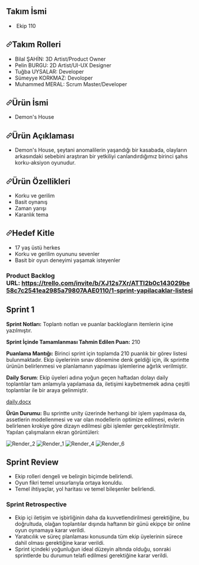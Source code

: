 <h2 dir="auto"><strong>Takım İsmi<span>&nbsp;</span></strong></h2>
<ul dir="auto">
<li>&nbsp;Ekip 110</li>
</ul>
<p dir="auto"></p>
<h2 dir="auto"><a id="user-content-takım-rolleri" class="anchor" aria-hidden="true" href="https://github.com/muhammedmeral/Bootcamp-Projesi/edit/main/README.md#tak%C4%B1m-rolleri"><svg class="octicon octicon-link" viewbox="0 0 16 16" version="1.1" width="16" height="16" aria-hidden="true"><path d="m7.775 3.275 1.25-1.25a3.5 3.5 0 1 1 4.95 4.95l-2.5 2.5a3.5 3.5 0 0 1-4.95 0 .751.751 0 0 1 .018-1.042.751.751 0 0 1 1.042-.018 1.998 1.998 0 0 0 2.83 0l2.5-2.5a2.002 2.002 0 0 0-2.83-2.83l-1.25 1.25a.751.751 0 0 1-1.042-.018.751.751 0 0 1-.018-1.042Zm-4.69 9.64a1.998 1.998 0 0 0 2.83 0l1.25-1.25a.751.751 0 0 1 1.042.018.751.751 0 0 1 .018 1.042l-1.25 1.25a3.5 3.5 0 1 1-4.95-4.95l2.5-2.5a3.5 3.5 0 0 1 4.95 0 .751.751 0 0 1-.018 1.042.751.751 0 0 1-1.042.018 1.998 1.998 0 0 0-2.83 0l-2.5 2.5a1.998 1.998 0 0 0 0 2.83Z"></path></svg></a><strong>Takım Rolleri</strong></h2>
<ul dir="auto">
<li>Bilal ŞAHİN: 3D Artist/Product Owner</li>
<li>Pelin BURGU: 2D Artist/UI-UX Designer</li>
<li>Tuğba UYSALAR: Developer</li>
<li>S&uuml;meyye KORKMAZ: Devoloper</li>
<li>Muhammed MERAL: Scrum Master/Developer</li>
</ul>
<p dir="auto"></p>
<h2 dir="auto"><a id="user-content-&uuml;r&uuml;n-i̇smi" class="anchor" aria-hidden="true" href="https://github.com/muhammedmeral/Bootcamp-Projesi/edit/main/README.md#%C3%BCr%C3%BCn-i%CC%87smi"><svg class="octicon octicon-link" viewbox="0 0 16 16" version="1.1" width="16" height="16" aria-hidden="true"><path d="m7.775 3.275 1.25-1.25a3.5 3.5 0 1 1 4.95 4.95l-2.5 2.5a3.5 3.5 0 0 1-4.95 0 .751.751 0 0 1 .018-1.042.751.751 0 0 1 1.042-.018 1.998 1.998 0 0 0 2.83 0l2.5-2.5a2.002 2.002 0 0 0-2.83-2.83l-1.25 1.25a.751.751 0 0 1-1.042-.018.751.751 0 0 1-.018-1.042Zm-4.69 9.64a1.998 1.998 0 0 0 2.83 0l1.25-1.25a.751.751 0 0 1 1.042.018.751.751 0 0 1 .018 1.042l-1.25 1.25a3.5 3.5 0 1 1-4.95-4.95l2.5-2.5a3.5 3.5 0 0 1 4.95 0 .751.751 0 0 1-.018 1.042.751.751 0 0 1-1.042.018 1.998 1.998 0 0 0-2.83 0l-2.5 2.5a1.998 1.998 0 0 0 0 2.83Z"></path></svg></a><strong>&Uuml;r&uuml;n İsmi</strong></h2>
<ul dir="auto">
<li>Demon's House</li>
</ul>
<p dir="auto"></p>
<h2 dir="auto"><a id="user-content-&uuml;r&uuml;n-a&ccedil;ıklaması" class="anchor" aria-hidden="true" href="https://github.com/muhammedmeral/Bootcamp-Projesi/edit/main/README.md#%C3%BCr%C3%BCn-a%C3%A7%C4%B1klamas%C4%B1"><svg class="octicon octicon-link" viewbox="0 0 16 16" version="1.1" width="16" height="16" aria-hidden="true"><path d="m7.775 3.275 1.25-1.25a3.5 3.5 0 1 1 4.95 4.95l-2.5 2.5a3.5 3.5 0 0 1-4.95 0 .751.751 0 0 1 .018-1.042.751.751 0 0 1 1.042-.018 1.998 1.998 0 0 0 2.83 0l2.5-2.5a2.002 2.002 0 0 0-2.83-2.83l-1.25 1.25a.751.751 0 0 1-1.042-.018.751.751 0 0 1-.018-1.042Zm-4.69 9.64a1.998 1.998 0 0 0 2.83 0l1.25-1.25a.751.751 0 0 1 1.042.018.751.751 0 0 1 .018 1.042l-1.25 1.25a3.5 3.5 0 1 1-4.95-4.95l2.5-2.5a3.5 3.5 0 0 1 4.95 0 .751.751 0 0 1-.018 1.042.751.751 0 0 1-1.042.018 1.998 1.998 0 0 0-2.83 0l-2.5 2.5a1.998 1.998 0 0 0 0 2.83Z"></path></svg></a><strong>&Uuml;r&uuml;n A&ccedil;ıklaması</strong></h2>
<ul dir="auto">
<li>Demon's House, şeytani anomalilerin yaşandığı bir kasabada, olayların arkasındaki sebebini araştıran bir yetkiliyi canlandırdığımız birinci şahıs korku-aksiyon oyunudur.</li>
</ul>
<p dir="auto"></p>
<h2 dir="auto"><a id="user-content-&uuml;r&uuml;n-&ouml;zellikleri" class="anchor" aria-hidden="true" href="https://github.com/muhammedmeral/Bootcamp-Projesi/edit/main/README.md#%C3%BCr%C3%BCn-%C3%B6zellikleri"><svg class="octicon octicon-link" viewbox="0 0 16 16" version="1.1" width="16" height="16" aria-hidden="true"><path d="m7.775 3.275 1.25-1.25a3.5 3.5 0 1 1 4.95 4.95l-2.5 2.5a3.5 3.5 0 0 1-4.95 0 .751.751 0 0 1 .018-1.042.751.751 0 0 1 1.042-.018 1.998 1.998 0 0 0 2.83 0l2.5-2.5a2.002 2.002 0 0 0-2.83-2.83l-1.25 1.25a.751.751 0 0 1-1.042-.018.751.751 0 0 1-.018-1.042Zm-4.69 9.64a1.998 1.998 0 0 0 2.83 0l1.25-1.25a.751.751 0 0 1 1.042.018.751.751 0 0 1 .018 1.042l-1.25 1.25a3.5 3.5 0 1 1-4.95-4.95l2.5-2.5a3.5 3.5 0 0 1 4.95 0 .751.751 0 0 1-.018 1.042.751.751 0 0 1-1.042.018 1.998 1.998 0 0 0-2.83 0l-2.5 2.5a1.998 1.998 0 0 0 0 2.83Z"></path></svg></a><strong>&Uuml;r&uuml;n &Ouml;zellikleri</strong></h2>
<ul dir="auto">
<li>Korku ve gerilim</li>
<li>Basit oynanış</li>
<li>Zaman yarışı</li>
<li>Karanlık tema</li>
</ul>
<p dir="auto"></p>
<h2 dir="auto"><a id="user-content-hedef-kitle" class="anchor" aria-hidden="true" href="https://github.com/muhammedmeral/Bootcamp-Projesi/edit/main/README.md#hedef-kitle"><svg class="octicon octicon-link" viewbox="0 0 16 16" version="1.1" width="16" height="16" aria-hidden="true"><path d="m7.775 3.275 1.25-1.25a3.5 3.5 0 1 1 4.95 4.95l-2.5 2.5a3.5 3.5 0 0 1-4.95 0 .751.751 0 0 1 .018-1.042.751.751 0 0 1 1.042-.018 1.998 1.998 0 0 0 2.83 0l2.5-2.5a2.002 2.002 0 0 0-2.83-2.83l-1.25 1.25a.751.751 0 0 1-1.042-.018.751.751 0 0 1-.018-1.042Zm-4.69 9.64a1.998 1.998 0 0 0 2.83 0l1.25-1.25a.751.751 0 0 1 1.042.018.751.751 0 0 1 .018 1.042l-1.25 1.25a3.5 3.5 0 1 1-4.95-4.95l2.5-2.5a3.5 3.5 0 0 1 4.95 0 .751.751 0 0 1-.018 1.042.751.751 0 0 1-1.042.018 1.998 1.998 0 0 0-2.83 0l-2.5 2.5a1.998 1.998 0 0 0 0 2.83Z"></path></svg></a><strong>Hedef Kitle</strong></h2>
<ul dir="auto">
<li>17 yaş &uuml;st&uuml; herkes</li>
<li>Korku ve gerilim oyununu sevenler</li>
<li>Basit bir oyun deneyimi yaşamak isteyenler</li>
</ul>
<p></p>
<h3 dir="auto"><strong>Product Backlog&nbsp; URL:&nbsp;</strong><a href="https://trello.com/invite/b/XJ12s7Xr/ATTI2b0c143029be58c7c2541ea2985a79807AAE0110/1-sprint-yapilacaklar-li%CC%87stesi%CC%87" rel="nofollow">https://trello.com/invite/b/XJ12s7Xr/ATTI2b0c143029be58c7c2541ea2985a79807AAE0110/1-sprint-yapilacaklar-li̇stesi̇</a></h3>
<p></p>
<h2><strong>Sprint 1</strong></h2>
<p><strong></strong></p>
<p data-sourcepos="45:1-45:95" dir="auto"><strong>Sprint Notları:</strong>&nbsp;Toplantı notları ve puanlar backlogların itemlerin i&ccedil;ine yazılmıştır.</p>
<p data-sourcepos="49:1-49:54" dir="auto"><strong>Sprint İ&ccedil;inde Tamamlanması Tahmin Edilen Puan:</strong>&nbsp;210</p>
<p data-sourcepos="53:1-53:258" dir="auto"><strong>Puanlama Mantığı:</strong>&nbsp;Birinci sprint i&ccedil;in toplamda 210 puanlık bir g&ouml;rev listesi bulunmaktadır. Ekip &uuml;yelerinin sınav d&ouml;nemine denk geldiği i&ccedil;in, ilk sprintte &uuml;r&uuml;n&uuml;n belirlenmesi ve planlamanın yapılması işlemlerine ağırlık verilmiştir.&nbsp;</p>
<p data-sourcepos="57:1-57:196" dir="auto"><strong>Daily Scrum</strong>:&nbsp;Ekip &uuml;yeleri adına yoğun ge&ccedil;en haftadan dolayı daily toplantılar tam anlamıyla yapılamasa da, iletişimi kaybetmemek adına &ccedil;eşitli toplantılar ile bir araya gelinmiştir.</p>
<p data-sourcepos="59:1-59:89" dir="auto"><a href="https://github.com/muhammedmeral/Bootcamp-Projesi/files/11782734/daily.docx">daily.docx</a></p>
<p data-sourcepos="62:1-62:281" dir="auto"><strong>&Uuml;r&uuml;n Durumu:</strong>&nbsp;Bu sprintte unity &uuml;zerinde herhangi bir işlem yapılmasa da, assetlerin modellenmesi ve var olan modellerin optimize edilmesi, evlerin belirlenen krokiye g&ouml;re dizayn edilmesi gibi işlemler ger&ccedil;ekleştirilmiştir. Yapılan &ccedil;alışmaların ekran g&ouml;r&uuml;nt&uuml;leri:</p>

![Render_2](https://github.com/muhammedmeral/Bootcamp-Projesi/assets/127206074/2a63ec97-4d1a-4240-be4f-166dd02bd82f)
![Render_1](https://github.com/muhammedmeral/Bootcamp-Projesi/assets/127206074/81b3560c-c0b7-4aa2-b2e5-b99b2c9e9866)
![Render_4](https://github.com/muhammedmeral/Bootcamp-Projesi/assets/127206074/6c18d579-de15-4609-b118-36577acec7c6)
![Render_6](https://github.com/muhammedmeral/Bootcamp-Projesi/assets/127206074/81d3e900-715f-4c13-b327-b73821b2c7d3)

<h2 dir="auto"><strong>Sprint Review</strong></h2>
<ul dir="auto">
<li>Ekip rolleri dengeli ve belirgin bi&ccedil;imde belirlendi.</li>
<li>Oyun fikri temel unsurlarıyla ortaya konuldu.</li>
<li>Temel ihtiya&ccedil;lar, yol haritası ve temel bileşenler belirlendi.</li>
</ul>
<p dir="auto"></p>
<h3 dir="auto"><strong>Sprint Retrospective</strong></h3>
<ul dir="auto">
<li>Ekip i&ccedil;i iletişim ve işbirliğinin daha da kuvvetlendirilmesi gerektiğine, bu doğrultuda, olağan toplantılar dışında haftanın bir g&uuml;n&uuml; ekip&ccedil;e bir online oyun oynamaya karar verildi.</li>
<li>Yaratıcılık ve s&uuml;re&ccedil; planlaması konusunda t&uuml;m ekip &uuml;yelerinin s&uuml;rece dahil olması gerektiğine karar verildi.</li>
<li>Sprint i&ccedil;indeki yoğunluğun ideal d&uuml;zeyin altında olduğu, sonraki sprintlerde bu durumun telafi edilmesi gerektiğine karar verildi.</li>
</ul>
<h4 dir="auto"></h4>
<h4 dir="auto"></h4>
